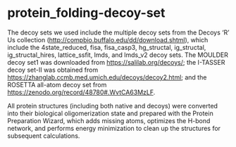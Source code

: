 # protein_folding-decoy-set
The decoy sets we used include the multiple decoy sets from the Decoys ‘R’ Us collection (http://compbio.buffalo.edu/dd/download.shtml), which include the 4state_reduced, fisa, fisa_casp3, hg_structal, ig_structal, ig_structal_hires, lattice_ssfit, lmds, and lmds_v2 decoy sets. The MOULDER decoy set1 was downloaded from https://salilab.org/decoys/; the I-TASSER decoy set-II was obtained from https://zhanglab.ccmb.med.umich.edu/decoys/decoy2.html; and the ROSETTA all-atom decoy set from https://zenodo.org/record/48780#.WvtCA63MzLF. 

All protein structures (including both native and decoys) were converted into their biological oligomerization state and prepared with the Protein Preparation Wizard, which adds missing atoms, optimizes the H-bond network, and performs energy minimization to clean up the structures for subsequent calculations. 

